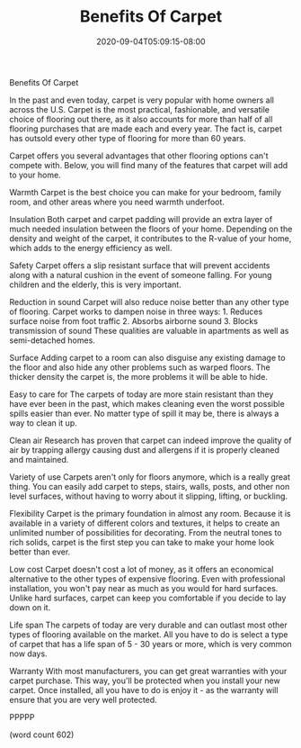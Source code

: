 ﻿---
title: "Benefits Of Carpet"
date: 2020-09-04T05:09:15-08:00
description: "Carpet Tips for Web Success"
featured_image: "/images/Carpet.jpg"
tags: ["Carpet"]
---

Benefits Of Carpet

In the past and even today, carpet is very popular 
with home owners all across the U.S.  Carpet is
the most practical, fashionable, and versatile 
choice of flooring out there, as it also accounts
for more than half of all flooring purchases that
are made each and every year.  The fact is, carpet
has outsold every other type of flooring for more 
than 60 years.

Carpet offers you several advantages that other
flooring options can't compete with.  Below, you
will find many of the features that carpet will
add to your home.

Warmth
Carpet is the best choice you can make for your
bedroom, family room, and other areas where you 
need warmth underfoot.  

Insulation
Both carpet and carpet padding will provide an
extra layer of much needed insulation between the 
floors of your home.  Depending on the density and
weight of the carpet, it contributes to the R-value
of your home, which adds to the energy efficiency
as well.

Safety
Carpet offers a slip resistant surface that will
prevent accidents along with a natural cushion
in the event of someone falling.  For young
children and the elderly, this is very important.

Reduction in sound
Carpet will also reduce noise better than any
other type of flooring.  Carpet works to dampen
noise in three ways:
	1.  Reduces surface noise from foot traffic
	2.  Absorbs airborne sound
	3.  Blocks transmission of sound 
These qualities are valuable in apartments as well
as semi-detached homes.

Surface
Adding carpet to a room can also disguise any
existing damage to the floor and also hide any
other problems such as warped floors.  The thicker
density the carpet is, the more problems it will
be able to hide.

Easy to care for
The carpets of today are more stain resistant
than they have ever been in the past, which makes
cleaning even the worst possible spills easier
than ever.  No matter type of spill it may be,
there is always a way to clean it up.  

Clean air
Research has proven that carpet can indeed improve
the quality of air by trapping allergy causing
dust and allergens if it is properly cleaned and
maintained.  

Variety of use
Carpets aren't only for floors anymore, which is
a really great thing.  You can easily add carpet
to steps, stairs, walls, posts, and other non
level surfaces, without having to worry about it
slipping, lifting, or buckling.

Flexibility
Carpet is the primary foundation in almost any
room.  Because it is available in a variety of
different colors and textures, it helps to 
create an unlimited number of possibilities for
decorating.  From the neutral tones to rich
solids, carpet is the first step you can take
to make your home look better than ever.

Low cost
Carpet doesn't cost a lot of money, as it offers
an economical alternative to the other types of
expensive flooring.  Even with professional
installation, you won't pay near as much as you
would for hard surfaces.  Unlike hard surfaces,
carpet can keep you comfortable if you decide
to lay down on it.

Life span
The carpets of today are very durable and can
outlast most other types of flooring available on
the market.  All you have to do is select a
type of carpet that has a life span of 5 - 30
years or more, which is very common now days.

Warranty
With most manufacturers, you can get great 
warranties with your carpet purchase.  This way,
you'll be protected when you install your new
carpet.  Once installed, all you have to do is
enjoy it - as the warranty will ensure that you
are very well protected.

PPPPP

(word count 602)
